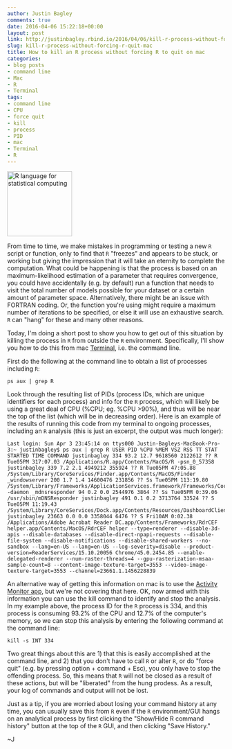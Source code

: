 ```yaml
---
author: Justin Bagley
comments: true
date: 2016-04-06 15:22:18+00:00
layout: post
link: http://justinbagley.rbind.io/2016/04/06/kill-r-process-without-forcing-r-quit-mac/
slug: kill-r-process-without-forcing-r-quit-mac
title: How to kill an R process without forcing R to quit on mac
categories:
- blog posts
- command line
- Mac
- R
- Terminal
tags:
- command line
- CPU
- force quit
- kill
- process
- PID
- mac
- Terminal
- R
---
```


<!-- ![R language for statistical computing](/images/R-logo-image.png =80x) -->
<img src="/images/R-logo-image.png" alt="R language for statistical computing" width="150px"/>

From time to time, we make mistakes in programming or testing a new `R` script or function, only to find that `R` "freezes" and appears to be stuck, or working but giving the impression that it will take an eternity to complete the computation. What could be happening is that the process is based on an maximum-likelihood estimation of a parameter that requires convergence, you could have accidentally (e.g. by default) run a function that needs to visit the total number of models possible for your dataset or a certain amount of parameter space. Alternatively, there might be an issue with FORTRAN coding. Or, the function you're using might require a maximum number of iterations to be specified, or else it will use an exhaustive search. `R` can "hang" for these and many other reasons.

Today, I'm doing a short post to show you how to get out of this situation by killing the process in `R` from outside the `R` environment. Specifically, I'll show you how to do this from mac [Terminal](https://en.wikipedia.org/wiki/Terminal_(OS_X)), i.e. the command line.

First do the following at the command line to obtain a list of processes including `R`:

```
ps aux | grep R
```

Look through the resulting list of PIDs (process IDs, which are unique identifiers for each process) and info for the `R` process, which will likely be using a great deal of CPU (%CPU; eg. %CPU >90%), and thus will be near the top of the list (which will be in decreasing order). Here is an example of the results of running this code from my terminal to ongoing processes, including an `R` analysis (this is just an excerpt, the output was much longer):

```
Last login: Sun Apr 3 23:45:14 on ttys000 Justin-Bagleys-MacBook-Pro-3:~ justinbagley$ ps aux | grep R USER PID %CPU %MEM VSZ RSS TT STAT STARTED TIME COMMAND justinbagley 334 93.2 12.7 9618560 2122612 ?? R Tue05PM 317:07.03 /Applications/R.app/Contents/MacOS/R -psn_0_57358 justinbagley 339 7.2 2.1 4949212 355924 ?? R Tue05PM 47:05.88 /System/Library/CoreServices/Finder.app/Contents/MacOS/Finder _windowserver 200 1.7 1.4 14600476 231856 ?? Ss Tue05PM 113:19.80 /System/Library/Frameworks/ApplicationServices.framework/Frameworks/CoreGraphics.framework/Resources/WindowServer -daemon _mdnsresponder 94 0.2 0.0 2544976 3864 ?? Ss Tue05PM 0:39.06 /usr/sbin/mDNSResponder justinbagley 491 0.1 0.2 3713764 33524 ?? S Tue05PM 11:19.43 /System/Library/CoreServices/Dock.app/Contents/Resources/DashboardClient.app/Contents/MacOS/DashboardClient justinbagley 23663 0.0 0.0 3358044 6476 ?? S Fri10AM 0:02.38 /Applications/Adobe Acrobat Reader DC.app/Contents/Frameworks/RdrCEF helper.app/Contents/MacOS/RdrCEF helper --type=renderer --disable-3d-apis --disable-databases --disable-direct-npapi-requests --disable-file-system --disable-notifications --disable-shared-workers --no-sandbox --lang=en-US --lang=en-US --log-severity=disable --product-version=ReaderServices/15.10.20056 Chrome/45.0.2454.85 --enable-delegated-renderer --num-raster-threads=4 --gpu-rasterization-msaa-sample-count=8 --content-image-texture-target=3553 --video-image-texture-target=3553 --channel=23661.1.1456228839
```


An alternative way of getting this information on mac is to use the [Activity Monitor app](https://support.apple.com/en-us/HT201464), but we're not covering that here. OK, now armed with this information you can use the kill command to identify and stop the analysis. In my example above, the process ID for the `R` process is 334, and this process is consuming 93.2% of the CPU and 12.7% of the computer's memory, so we can stop this analysis by entering the following command at the command line:

```
kill -s INT 334
```

Two great things about this are 1) that this is easily accomplished at the command line, and 2) that you don't have to call `R` or alter `R`, or do "force quit" (e.g. by pressing option + command + Esc), you only have to stop the offending process. So, this means that `R` will not be closed as a result of these actions, but will be "liberated" from the hung prodess. As a result, your log of commands and output will not be lost.

Just as a tip, if you are worried about losing your command history at any time, you can usually save this from `R` even if the `R` environment/GUI hangs on an analytical process by first clicking the "Show/Hide R command history" button at the top of the `R` GUI, and then clicking "Save History."

~J
